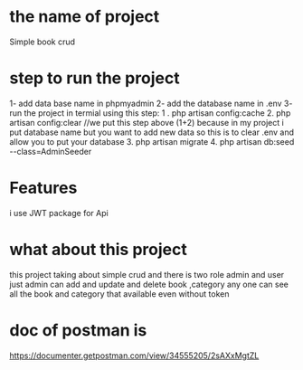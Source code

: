 # the name of project
Simple book crud
# step to run the project 
1- add data base name in phpmyadmin
2- add the database name in .env
3- run the project in termial using this step:
   1 . php artisan config:cache
   2. php artisan config:clear
   //we put this step above (1+2) because in my project i put database name but you want to add new data so this is to clear .env and allow you to put your database
   3. php artisan migrate
   4. php artisan db:seed --class=AdminSeeder
# Features
i use JWT package for Api   
# what about this project
this project taking about simple crud and there is two role admin and user
just admin can add and update and delete book ,category
any one can see all the book and category that available even without token
# doc of postman is 
https://documenter.getpostman.com/view/34555205/2sAXxMgtZL
